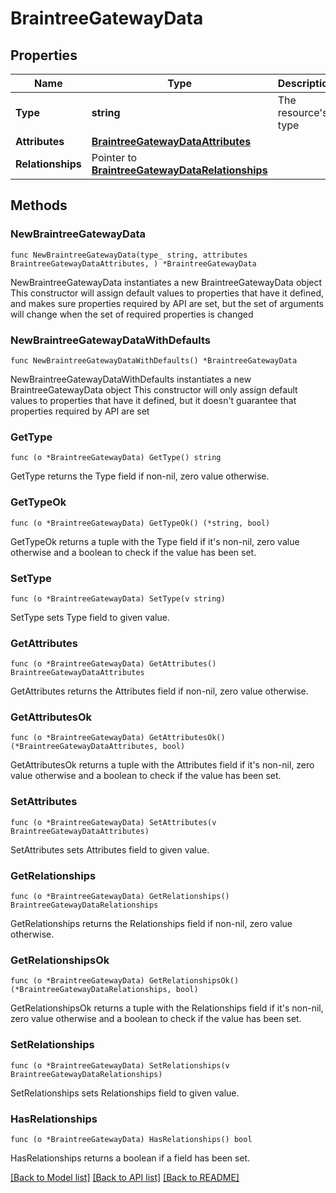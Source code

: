 # BraintreeGatewayData

## Properties

Name | Type | Description | Notes
------------ | ------------- | ------------- | -------------
**Type** | **string** | The resource&#39;s type | 
**Attributes** | [**BraintreeGatewayDataAttributes**](BraintreeGatewayDataAttributes.md) |  | 
**Relationships** | Pointer to [**BraintreeGatewayDataRelationships**](BraintreeGatewayDataRelationships.md) |  | [optional] 

## Methods

### NewBraintreeGatewayData

`func NewBraintreeGatewayData(type_ string, attributes BraintreeGatewayDataAttributes, ) *BraintreeGatewayData`

NewBraintreeGatewayData instantiates a new BraintreeGatewayData object
This constructor will assign default values to properties that have it defined,
and makes sure properties required by API are set, but the set of arguments
will change when the set of required properties is changed

### NewBraintreeGatewayDataWithDefaults

`func NewBraintreeGatewayDataWithDefaults() *BraintreeGatewayData`

NewBraintreeGatewayDataWithDefaults instantiates a new BraintreeGatewayData object
This constructor will only assign default values to properties that have it defined,
but it doesn't guarantee that properties required by API are set

### GetType

`func (o *BraintreeGatewayData) GetType() string`

GetType returns the Type field if non-nil, zero value otherwise.

### GetTypeOk

`func (o *BraintreeGatewayData) GetTypeOk() (*string, bool)`

GetTypeOk returns a tuple with the Type field if it's non-nil, zero value otherwise
and a boolean to check if the value has been set.

### SetType

`func (o *BraintreeGatewayData) SetType(v string)`

SetType sets Type field to given value.


### GetAttributes

`func (o *BraintreeGatewayData) GetAttributes() BraintreeGatewayDataAttributes`

GetAttributes returns the Attributes field if non-nil, zero value otherwise.

### GetAttributesOk

`func (o *BraintreeGatewayData) GetAttributesOk() (*BraintreeGatewayDataAttributes, bool)`

GetAttributesOk returns a tuple with the Attributes field if it's non-nil, zero value otherwise
and a boolean to check if the value has been set.

### SetAttributes

`func (o *BraintreeGatewayData) SetAttributes(v BraintreeGatewayDataAttributes)`

SetAttributes sets Attributes field to given value.


### GetRelationships

`func (o *BraintreeGatewayData) GetRelationships() BraintreeGatewayDataRelationships`

GetRelationships returns the Relationships field if non-nil, zero value otherwise.

### GetRelationshipsOk

`func (o *BraintreeGatewayData) GetRelationshipsOk() (*BraintreeGatewayDataRelationships, bool)`

GetRelationshipsOk returns a tuple with the Relationships field if it's non-nil, zero value otherwise
and a boolean to check if the value has been set.

### SetRelationships

`func (o *BraintreeGatewayData) SetRelationships(v BraintreeGatewayDataRelationships)`

SetRelationships sets Relationships field to given value.

### HasRelationships

`func (o *BraintreeGatewayData) HasRelationships() bool`

HasRelationships returns a boolean if a field has been set.


[[Back to Model list]](../README.md#documentation-for-models) [[Back to API list]](../README.md#documentation-for-api-endpoints) [[Back to README]](../README.md)


